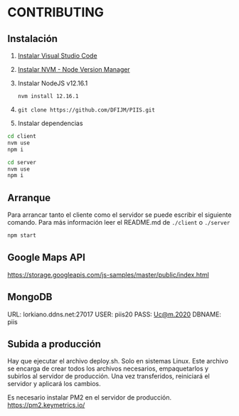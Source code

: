 # CONTRIBUTING

## Instalación

1. [Instalar Visual Studio Code](https://code.visualstudio.com/)
2. [Instalar NVM - Node Version Manager](https://github.com/nvm-sh/nvm)
3. Instalar NodeJS v12.16.1

   `nvm install 12.16.1`

4. `git clone https://github.com/DFIJM/PIIS.git`
5. Instalar dependencias

```sh
cd client
nvm use
npm i
```

```sh
cd server
nvm use
npm i
```

## Arranque

Para arrancar tanto el cliente como el servidor se puede escribir el siguiente comando. Para más información leer el README.md de `./client` o `./server`

```sh
npm start
```

## Google Maps API

<https://storage.googleapis.com/js-samples/master/public/index.html>

## MongoDB

URL: lorkiano.ddns.net:27017
USER: piis20
PASS: Uc@m.2020
DBNAME: piis

## Subida a producción

Hay que ejecutar el archivo deploy.sh. Solo en sistemas Linux.
Este archivo se encarga de crear todos los archivos necesarios, empaquetarlos y subirlos al servidor de producción.
Una vez transferidos, reiniciará el servidor y aplicará los cambios.

Es necesario instalar PM2 en el servidor de producción.
<https://pm2.keymetrics.io/>

